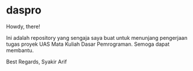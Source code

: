 # daspro

Howdy, there!

Ini adalah repository yang sengaja saya buat untuk menunjang pengerjaan tugas proyek UAS Mata Kuliah Dasar Pemrograman.
Semoga dapat membantu.

Best Regards,
Syakir Arif
